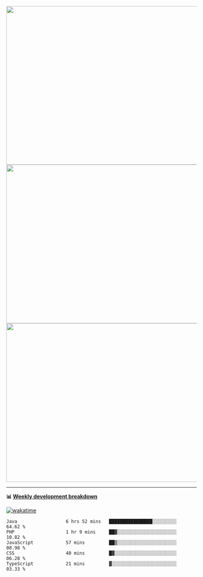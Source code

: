 <p float="left" align="middle"><img src="https://user-images.githubusercontent.com/56089155/195064669-12bd89bb-53c9-44b1-9fd8-993f93f585e1.png" width="600px" height="420px">
<img src="https://user-images.githubusercontent.com/56089155/195064706-c37aa3c8-f669-46c9-abba-1eadcbb910c5.png" width="600px" height="420px">
<img src="https://user-images.githubusercontent.com/56089155/195064753-0de674c7-4fc7-4831-a8a5-402e19cc77be.png" width="600px" height="420px"></p>

<hr />

**📊 [Weekly development breakdown](https://wakatime.com/@Ari24)**

[![wakatime](https://wakatime.com/badge/user/ca34c016-707f-4382-84cf-1823913a1423.svg)](https://wakatime.com/@ca34c016-707f-4382-84cf-1823913a1423)

<!--START_SECTION:waka-->

```text
Java                  6 hrs 52 mins   ████████████████░░░░░░░░░   64.62 %
PHP                   1 hr 9 mins     ██▓░░░░░░░░░░░░░░░░░░░░░░   10.82 %
JavaScript            57 mins         ██▒░░░░░░░░░░░░░░░░░░░░░░   08.98 %
CSS                   40 mins         █▓░░░░░░░░░░░░░░░░░░░░░░░   06.28 %
TypeScript            21 mins         ▓░░░░░░░░░░░░░░░░░░░░░░░░   03.33 %
```

<!--END_SECTION:waka-->

